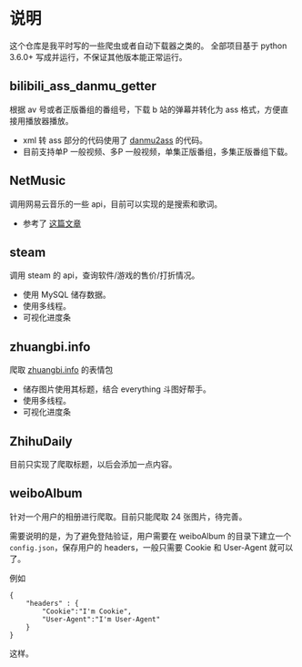# 说明

这个仓库是我平时写的一些爬虫或者自动下载器之类的。
全部项目基于 python 3.6.0+ 写成并运行，不保证其他版本能正常运行。

## bilibili_ass_danmu_getter

根据 av 号或者正版番组的番组号，下载 b 站的弹幕并转化为 ass 格式，方便直接用播放器播放。

+ xml 转 ass 部分的代码使用了 [danmu2ass](https://danmu2ass.codeplex.com/) 的代码。
+ 目前支持单P 一般视频、多P 一般视频，单集正版番组，多集正版番组下载。

## NetMusic

调用网易云音乐的一些 api，目前可以实现的是搜索和歌词。

+ 参考了 [这篇文章](http://moonlib.com/606.html)

## steam

调用 steam 的 api，查询软件/游戏的售价/打折情况。

+ 使用 MySQL 储存数据。
+ 使用多线程。
+ 可视化进度条

## zhuangbi.info

爬取 [zhuangbi.info](https://www.zhuangbi.info/) 的表情包

+ 储存图片使用其标题，结合 everything 斗图好帮手。
+ 使用多线程。
+ 可视化进度条

## ZhihuDaily

目前只实现了爬取标题，以后会添加一点内容。

## weiboAlbum

针对一个用户的相册进行爬取。目前只能爬取 24 张图片，待完善。

需要说明的是，为了避免登陆验证，用户需要在 weiboAlbum 的目录下建立一个`config.json`，保存用户的 headers，一般只需要 Cookie 和 User-Agent 就可以了。

例如
>>>
    {
        "headers" : {
            "Cookie":"I'm Cookie",
            "User-Agent":"I'm User-Agent"
        }
    }

这样。